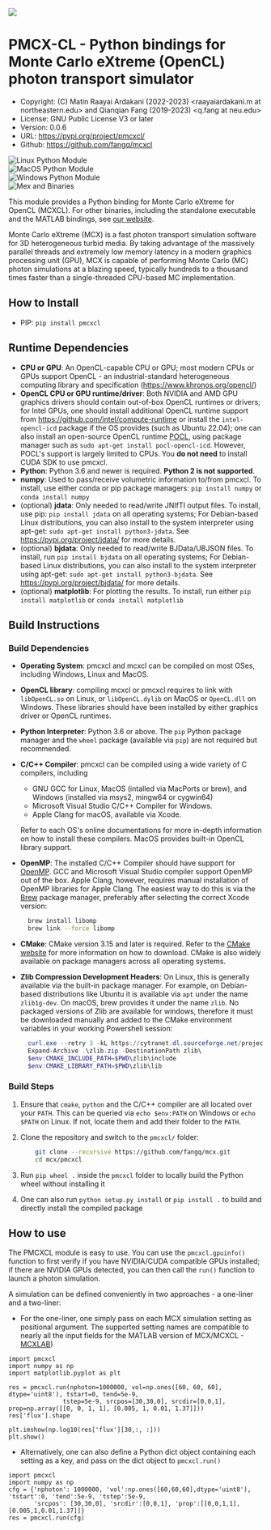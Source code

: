 ![](http://mcx.space/img/mcx18_banner.png)

# PMCX-CL - Python bindings for Monte Carlo eXtreme (OpenCL) photon transport simulator

- Copyright: (C) Matin Raayai Ardakani (2022-2023) <raayaiardakani.m at northeastern.edu> 
and Qianqian Fang (2019-2023) <q.fang at neu.edu>
- License: GNU Public License V3 or later
- Version: 0.0.6
- URL: https://pypi.org/project/pmcxcl/
- Github: https://github.com/fangq/mcxcl

![Linux Python Module](https://github.com/fangq/mcxcl/actions/workflows/build_linux_manywheel.yml/badge.svg)\
![MacOS Python Module](https://github.com/fangq/mcxcl/actions/workflows/build_macos_wheel.yml/badge.svg)\
![Windows Python Module](https://github.com/fangq/mcxcl/actions/workflows/build_windows_wheel.yml/badge.svg)\
![Mex and Binaries](https://github.com/fangq/mcxcl/actions/workflows/build_all.yml/badge.svg)

This module provides a Python binding for Monte Carlo eXtreme for OpenCL (MCXCL).
For other binaries, including the standalone executable and the MATLAB bindings,
see [our website](https://mcx.space).

Monte Carlo eXtreme (MCX) is a fast photon transport simulation software for 3D 
heterogeneous turbid media. By taking advantage of the massively parallel 
threads and extremely low memory latency in a modern graphics processing unit 
(GPU), MCX is capable of performing Monte Carlo (MC) photon simulations at a 
blazing speed, typically hundreds to a thousand times faster than a single-threaded
CPU-based MC implementation.

## How to Install

* PIP: ```pip install pmcxcl```

## Runtime Dependencies
* **CPU or GPU**: An OpenCL-capable CPU or GPU; most modern CPUs or GPUs support OpenCL -
an industrial-standard heterogeneous computing library and specification (https://www.khronos.org/opencl/)
* **OpenCL CPU or GPU runtime/driver**: Both NVIDIA and AMD GPU graphics drivers should contain
out-of-box OpenCL runtimes or drivers; for Intel GPUs, one should install additional OpenCL runtime
support from https://github.com/intel/compute-runtime or install the `intel-opencl-icd` package
if the OS provides (such as Ubuntu 22.04); one can also install an open-source OpenCL runtime
[POCL](http://portablecl.org/), using package manager such as `sudo apt-get install pocl-opencl-icd`. However,
POCL's support is largely limited to CPUs. You **do not need** to install CUDA SDK to use pmcxcl.
* **Python**: Python 3.6 and newer is required. **Python 2 is not supported**.
* **numpy**: Used to pass/receive volumetric information to/from pmcxcl. To install, use either conda or pip 
package managers: `pip install numpy` or `conda install numpy`
* (optional) **jdata**: Only needed to read/write JNIfTI output files. To install, use pip: `pip install jdata` 
on all operating systems; For Debian-based Linux distributions, you can also install to the system interpreter 
using apt-get: `sudo apt-get install python3-jdata`. See https://pypi.org/project/jdata/ for more details. 
* (optional) **bjdata**: Only needed to read/write BJData/UBJSON files. To install, run `pip install bjdata` 
on all operating systems; For Debian-based Linux distributions, you can also install to the system interpreter 
using apt-get: `sudo apt-get install python3-bjdata`. See https://pypi.org/project/bjdata/ for more details. 
* (optional) **matplotlib**: For plotting the results. To install, run either `pip install matplotlib` or
`conda install matplotlib`

## Build Instructions

### Build Dependencies
* **Operating System**: pmcxcl and mcxcl can be compiled on most OSes, including Windows, Linux and MacOS.
* **OpenCL library**: compiling mcxcl or pmcxcl requires to link with `libOpenCL.so` on Linux, or `libOpenCL.dylib`
on MacOS or `OpenCL.dll` on Windows. These libraries should have been installed by either graphics driver or
OpenCL runtimes.
* **Python Interpreter**: Python 3.6 or above. The ```pip``` Python package manager and the ```wheel``` package (available
  via ```pip```) are not required but recommended.
* **C/C++ Compiler**: pmcxcl can be compiled using a wide variety of C compilers, including
  * GNU GCC for Linux, MacOS (intalled via MacPorts or brew), and Windows (installed via msys2, mingw64 or cygwin64)
  * Microsoft Visual Studio C/C++ Compiler for Windows.
  * Apple Clang for macOS, available via Xcode.

  Refer to each OS's online documentations for more in-depth information on how to install these compilers.
  MacOS provides built-in OpenCL library support.
* **OpenMP**: The installed C/C++ Compiler should have support for [OpenMP](https://www.openmp.org/). 
  GCC and Microsoft Visual Studio compiler support OpenMP out of the box. Apple Clang, however, requires manual 
  installation of OpenMP libraries for Apple Clang. The easiest way to do this is via the [Brew](https://brew.sh/) package
  manager, preferably after selecting the correct Xcode version:
  ```zsh
    brew install libomp
    brew link --force libomp
  ```
* **CMake**: CMake version 3.15 and later is required. Refer to the [CMake website](https://cmake.org/download/) for more information on how to download.
  CMake is also widely available on package managers across all operating systems.
* **Zlib Compression Development Headers**: On Linux, this is generally available via the built-in package manager. For 
  example, on Debian-based distributions like Ubuntu it is available via ```apt``` under the name ```zlib1g-dev```. On
  macOS, brew provides it under the name ```zlib```. No packaged versions of Zlib are available for windows, therefore it must be
  downloaded manually and added to the CMake environment variables in your working Powershell session:
  ```powershell
    curl.exe --retry 3 -kL https://cytranet.dl.sourceforge.net/project/gnuwin32/zlib/1.2.3/zlib-1.2.3-lib.zip --output zlib.zip
    Expand-Archive .\zlib.zip -DestinationPath zlib\
    $env:CMAKE_INCLUDE_PATH=$PWD\zlib\include
    $env:CMAKE_LIBRARY_PATH=$PWD\zlib\lib
  ```

### Build Steps
1. Ensure that ```cmake```, ```python``` and the C/C++ compiler are all located over your ```PATH```.
This can be queried via ```echo $env:PATH``` on Windows or ```echo $PATH``` on Linux. If not, locate them and add their folder to the ```PATH```.

2. Clone the repository and switch to the ```pmcxcl/``` folder:
    ```bash
        git clone --recursive https://github.com/fangq/mcx.git
        cd mcx/pmcxcl
    ```
3. Run ```pip wheel .``` inside the `pmcxcl` folder to locally build the Python wheel without installing it
4. One can also run ```python setup.py install``` or ```pip install .``` to build and directly install the compiled package


## How to use

The PMCXCL module is easy to use. You can use the `pmcxcl.gpuinfo()` function to first verify
if you have NVIDIA/CUDA compatible GPUs installed; if there are NVIDIA GPUs detected,
you can then call the `run()` function to launch a photon simulation.

A simulation can be defined conveniently in two approaches - a one-liner and a two-liner:

* For the one-liner, one simply pass on each MCX simulation setting as positional
argument. The supported setting names are compatible to nearly all the input fields
for the MATLAB version of MCX/MCXCL - [MCXLAB](https://github.com/fangq/mcx/blob/master/mcxlab/mcxlab.m))

```python3
import pmcxcl
import numpy as np
import matplotlib.pyplot as plt

res = pmcxcl.run(nphoton=1000000, vol=np.ones([60, 60, 60], dtype='uint8'), tstart=0, tend=5e-9, 
               tstep=5e-9, srcpos=[30,30,0], srcdir=[0,0,1], prop=np.array([[0, 0, 1, 1], [0.005, 1, 0.01, 1.37]]))
res['flux'].shape

plt.imshow(np.log10(res['flux'][30,:, :]))
plt.show()
```

* Alternatively, one can also define a Python dict object containing each setting
as a key, and pass on the dict object to `pmcxcl.run()`

```python3
import pmcxcl
import numpy as np
cfg = {'nphoton': 1000000, 'vol':np.ones([60,60,60],dtype='uint8'), 'tstart':0, 'tend':5e-9, 'tstep':5e-9,
       'srcpos': [30,30,0], 'srcdir':[0,0,1], 'prop':[[0,0,1,1],[0.005,1,0.01,1.37]]}
res = pmcxcl.run(cfg)
```
